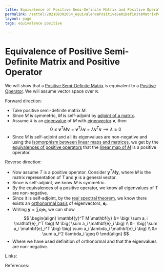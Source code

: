 ```yaml
---
title: Equivalence of Positive Semi-Definite Matrix and Positive Operator
permalink: /zettel/202108302054_equivalencePositiveSemiDefiniteMatrixPositiveOperator
layout: page
tags: equivalence positive

---
```

# Equivalence of Positive Semi-Definite Matrix and Positive Operator

We will show that a [Positive Semi-Definite Matrix](202101091703_positiveDefiniteMatrix) is equivalent to a 
[Positive Operator](202102201207_positiveOperatorDefinition). We will assume vector space over $\mathbb{R}$.

Forward direction:
- Take positive semi-definite matrix $M$.
- Since $M$ is symmetric, $M$ is self-adjoint by [adjoint of a matrix](202102162037_matrixAdjoint).
- Assume $\lambda$ is an [eigenvalue](202102120912_eigenvalueDefinition) of $M$ with 
[eigenvector](202102120943_eigenvectorDefinition) $\mathbf{v}$, then
$$
0 \leq \mathbf{v}^T M \mathbf{v} = \mathbf{v}^T \lambda \mathbf{v} = \lambda \mathbf{v}^T \mathbf{v} \implies \lambda \geq 0
$$
- Since $M$ is self-adjoint and all its eigenvalues are non-negative and using the [isomorphism between linear maps and matrices](202102081944_mapSpaceIsomorphicMatrixSpace),
we get by the [equivalences of positive operators](202102201218_equivalencesPositiveOperator) that the [linear map of $M$](202102072233_matrixLinearMap)
is a positive operator.

Reverse direction:
- Now assume $T$ is a positive operator. Consider $\mathbf{y}^T M \mathbf{y}$, where $M$ is the matrix representation of $T$ and
$\mathbf{y}$ is a general vector.
- Since is self-adjoint, we know $M$ is symmetric.
- By the equivalences of a positive operator, we know all eigenvalues of $T$ are non-negative.
- Since it is self-adjoint, by the [real spectral theorem](202102191218_realSpectralTheorem), we know there exists an
[orthonormal basis](202102142105_orthonormalBasisDefinition) of eigenvectors, $\mathbf{e}_i$.
- Writing $\mathbf{y} = \sum a_i \mathbf{e}_i$, we can show
$$
\begin{align}
\mathbf{y}^T M \mathbf{y} &= \big( \sum a_i \mathbf{e}_i^T \big) M \big( \sum a_i \mathbf{e}_i \big) \\
&= \big( \sum a_i \mathbf{e}_i^T \big) \big( \sum a_i \lambda_i \mathbf{e}_i \big) \\
&= \sum a_i^2 \lambda_i \geq 0
\end{align}
$$
- Where we have used definition of orthonormal and that the eigenvalues are non-negative.

Links: 

References: 

